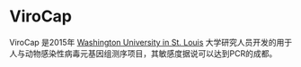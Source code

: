 # ViroCap

ViroCap 是2015年 [Washington University in St. Louis](http://wustl.edu) 大学研究人员开发的用于人与动物感染性病毒元基因组测序项目，其敏感度据说可以达到PCR的成都。